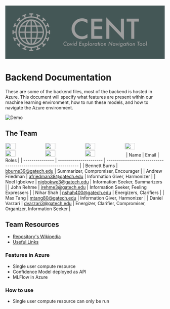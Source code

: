 ![Banner](assets/images/banner.png)
# Backend Documentation
These are some of the backend files, most of the backend is hosted in Azure. This document will specify what features are present within our machine learning environment, how to run these models, and how to navigate the Azure environment.

<img width="1840" alt="Demo" src="https://user-images.githubusercontent.com/17306743/204707446-643f0aa0-9849-4930-aaa3-d3e6b19d40ed.png">

## The Team
<a href="https://github.com/benburns20"><img src="https://avatars.githubusercontent.com/u/46821194?v=4" width=25% height=25%></a><a href="https://github.com/Fried-man"><img src="https://avatars.githubusercontent.com/u/17306743?v=4" width=25% height=25%></a><a href="https://github.com/Noel-Igbokwe"><img src="https://avatars.githubusercontent.com/u/90152530?v=4" width=25% height=25%></a><a href="https://github.com/JohnRehme"><img src="https://avatars.githubusercontent.com/u/98774873?v=4" width=25% height=25%></a><a href="https://github.com/NiharDS"><img src="https://avatars.githubusercontent.com/u/57595140?v=4" width=25% height=25%></a><a href="https://github.com/Tangerine2001"><img src="https://avatars.githubusercontent.com/u/29467345?v=4" width=25% height=25%></a><a href="https://github.com/WholeOfBagel"><img src="https://avatars.githubusercontent.com/u/98774846?v=4" width=25% height=25%></a>
| Name            | Email                  | Roles                                                            |
| --------------- | ---------------------- | ---------------------------------------------------------------- |
| Bennett Burns   | bburns39@gatech.edu    | Summarizer, Compromiser, Encourager                              |
| Andrew Friedman | afriedman38@gatech.edu | Information Giver, Harmonizer                                    |
| Noel Igbokwe    | nigbokwe3@gatech.edu   | Information Seeker, Summarizers                                  |
| John Rehme      | jrehme3@gatech.edu     | Information Seeker, Feeling Expressers                           |
| Nihar Shah      | nshah400@gatech.edu    | Energizers, Clarifiers                                           |
| Max Tang        | mtang80@gatech.edu     | Information Giver, Harmonizer                                    |
| Daniel Varzari  | dvarzari3@gatech.edu   | Energizer, Clarifier, Compromiser, Organizer, Information Seeker |
## Team Resources
- [Repository's Wikipedia](https://github.com/Fried-man/CENT/wiki)
- [Useful Links](https://github.com/Fried-man/CENT/wiki/Resources)

### Features in Azure
* Single user compute resource
* Confidence Model deployed as API
* MLFlow in Azure
### How to use
* Single user compute resource can only be run